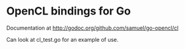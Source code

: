 OpenCL bindings for Go
======================

Documentation at <http://godoc.org/github.com/samuel/go-opencl/cl>

Can look at cl_test.go for an example of use.
